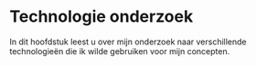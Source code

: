 # Technologie onderzoek

In dit hoofdstuk leest u over mijn onderzoek naar verschillende technologieën die ik wilde gebruiken voor mijn concepten. 

